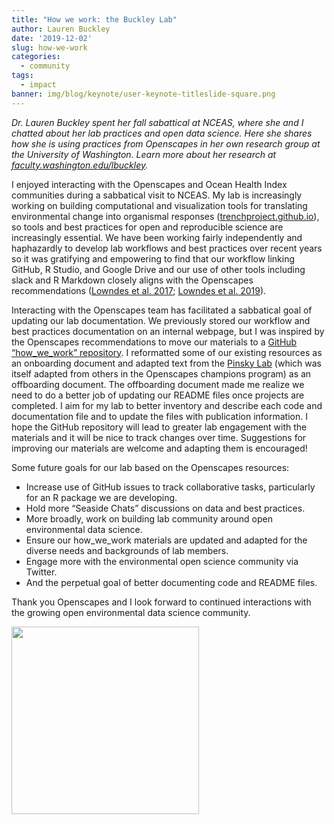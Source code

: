 ```yaml
---
title: "How we work: the Buckley Lab"
author: Lauren Buckley
date: '2019-12-02'
slug: how-we-work
categories:
  - community
tags:
  - impact
banner: img/blog/keynote/user-keynote-titleslide-square.png
---
```



*Dr. Lauren Buckley spent her fall sabattical at NCEAS, where she and I chatted about her lab practices and open data science. Here she shares how she is using practices from Openscapes in her own research group at the University of Washington. Learn more about her research at [faculty.washington.edu/lbuckley](http://faculty.washington.edu/lbuckley).*

I enjoyed interacting with the Openscapes and Ocean Health Index communities during a sabbatical visit to NCEAS. My lab is increasingly working on building computational and visualization tools for translating environmental change into organismal responses ([trenchproject.github.io](https://trenchproject.github.io)), so tools and best practices for open and reproducible science are increasingly essential. We have been working fairly independently and haphazardly to develop lab workflows and best practices over recent years so it was gratifying and empowering to find that our workflow linking GitHub, R Studio, and Google Drive and our use of other tools including slack and R Markdown closely aligns with the Openscapes recommendations ([Lowndes et al. 2017](https://www.nature.com/articles/s41559-017-0160); [Lowndes et al. 2019](https://www.nature.com/articles/d41586-019-03335-4)).
 
Interacting with the Openscapes team has facilitated a sabbatical goal of updating our lab documentation. We previously stored our workflow and best practices documentation on an internal webpage, but I was inspired by the Openscapes recommendations to move our materials to a [GitHub “how_we_work” repository](https://github.com/HuckleyLab/how_we_work). I reformatted some of our existing resources as an onboarding document and adapted text from the [Pinsky Lab](https://github.com/pinskylab/how_we_work) (which was itself adapted from others in the Openscapes champions program) as an offboarding document. The offboarding document made me realize we need to do a better job of updating our README files once projects are completed. I aim for my lab to better inventory and describe each code and documentation file and to update the files with publication information. I hope the GitHub repository will lead to greater lab engagement with the materials and it will be nice to track changes over time. Suggestions for improving our materials are welcome and adapting them is encouraged!
 
Some future goals for our lab based on the Openscapes resources:

- Increase use of GitHub issues to track collaborative tasks, particularly for an R package we are developing.
- Hold more “Seaside Chats” discussions on data and best practices.
- More broadly, work on building lab community around open environmental data science.
- Ensure our how_we_work materials are updated and adapted for the diverse needs and backgrounds of lab members.
- Engage more with the environmental open science community via Twitter.
- And the perpetual goal of better documenting code and README files.
 
Thank you Openscapes and I look forward to continued interactions with the growing open environmental data science community.




<img src="/img/blog/keynote/user-keynote-titleslide.png" width="300px">





